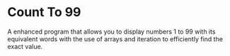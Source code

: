 # Count To 99
A enhanced program that allows you to display numbers 1 to 99 with its equivalent words with the use of arrays and iteration to efficiently find the exact value.
